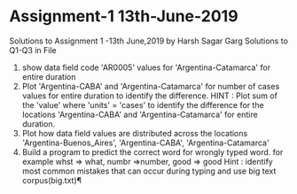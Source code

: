 # Assignment-1 13th-June-2019
Solutions to Assignment 1 -13th June,2019 by Harsh Sagar Garg
Solutions to Q1-Q3 in File


1. show data field code 'AR0005' values for 'Argentina-Catamarca' for entire duration
2. Plot 'Argentina-CABA' and 'Argentina-Catamarca' for number of cases values for entire duration to identify the difference.
HINT : Plot sum of the 'value' where 'units' = 'cases' to identify the difference for the locations 'Argentina-CABA' and 'Argentina-Catamarca' for entire duration.
3. Plot how data field values are distributed across the locations 'Argentina-Buenos_Aires', 'Argentina-CABA', 'Argentina-Catamarca'
4. Build a program to predict the correct word for wrongly typed word. for example whst => what, numbr =>number, good => good
Hint : identify most common mistakes that can occur during typing and use big text corpus(big.txt)¶

